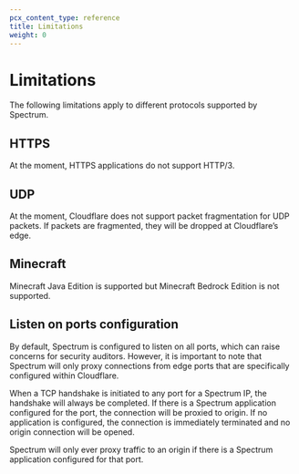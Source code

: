 ```yaml
---
pcx_content_type: reference
title: Limitations
weight: 0
---
```


# Limitations

The following limitations apply to different protocols supported by Spectrum.

## HTTPS

At the moment, HTTPS applications do not support HTTP/3.

## UDP

At the moment, Cloudflare does not support packet fragmentation for UDP packets. If packets are fragmented, they will be dropped at Cloudflare’s edge.

## Minecraft

Minecraft Java Edition is supported but Minecraft Bedrock Edition is not supported.

## Listen on ports configuration

By default, Spectrum is configured to listen on all ports, which can raise concerns for security auditors. However, it is important to note that Spectrum will only proxy connections from edge ports that are specifically configured within Cloudflare.

When a TCP handshake is initiated to any port for a Spectrum IP, the handshake will always be completed. If there is a Spectrum application configured for the port, the connection will be proxied to origin. If no application is configured, the connection is immediately terminated and no origin connection will be opened.

Spectrum will only ever proxy traffic to an origin if there is a Spectrum application configured for that port.
